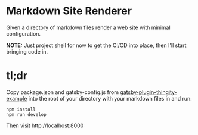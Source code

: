 # Markdown Site Renderer

Given a directory of markdown files render a web site with minimal configuration.

**NOTE:** Just project shell for now to get the CI/CD into place, then I'll start bringing code in.

# tl;dr

Copy package.json and gatsby-config.js from 
[gatsby-plugin-thingity-example](https://github.com/ianhomer/gatsby-plugin-thingity-example)
into the root of your directory with your markdown files in and run:

    npm install
    npm run develop

Then visit http://localhost:8000

